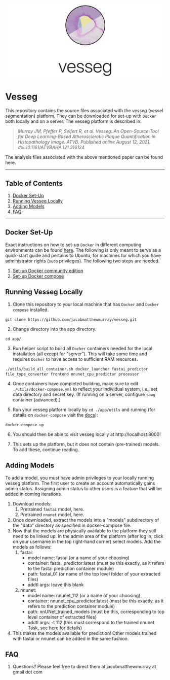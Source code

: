 ![vesseg title](vesseg.png)

# Vesseg

This repository contains the source files associated with the _vesseg_ (*ves*sel *seg*mentation) platform. They can be downloaded for set-up with `Docker` both locally and on a server. The vesseg platform is described in: 

>*Murray JM, Pfeffer P, Seifert R, et al. Vesseg: An Open-Source Tool for Deep Learning-Based Atherosclerotic Plaque Quantification in Histopathology Image. ATVB. Published online August 12, 2021. doi:10.1161/ATVBAHA.121.316124*

The analysis files associated with the above mentioned paper can be found here.

___

## Table of Contents
1. [Docker Set-Up](#Docker-Set-Up)
2. [Running Vesseg Locally](#Running-Vesseg-Locally)
3. [Adding Models](#Adding-Models)
4. [FAQ](#FAQ)
___
## Docker Set-Up
Exact instructions on how to set-up `Docker` in different computing environments can be found [here](https://docs.docker.com). The following is only meant to serve as a quick-start guide and pertains to Ubuntu, for machines for which you have administrator rights (`sudo` privileges). The following two steps are needed.

1. [Set-up Docker community edition](#https://docs.docker.com/engine/install/ubuntu/)
2. [Set-up Docker compose](#https://docs.docker.com/compose/install/)

## Running Vesseg Locally
1. Clone this repository to your local machine that has `Docker` and `Docker compose` installed. 
```
git clone https://github.com/jacobmatthewmurray/vesseg.git
```
2. Change directory into the app directory. 
```
cd app/
````
3. Run helper script to build all `Docker` containers needed for the local installation (all except for "server"). This will take some time and requires `Docker` to have access to sufficient RAM resources.

```
./utils/build_all_container.sh docker_launcher fastai_predictor file_type_converter frontend nnunet_cpu_predictor processor
```
4. Once containers have completed building, make sure to edit `./utils/docker-compose.yml` to reflect your individual system, i.e., set data directory and secret key. (If running on a server, configure `sawg` container (advanced).)

5. Run your vesseg platform locally by `cd ./app/utils` and running (for details on `docker-compose` visit the [docs](https://docs.docker.com/compose/reference/up/)): 
```
docker-compose up
``` 

6. You should then be able to visit vesseg locally at http://localhost:8000! 

7. This sets up the platform, but it does not contain (pre-trained) models. To add these, continue reading.

## Adding Models

To add a model, you must have admin privileges to your locally running vesseg platform. The first user to create an account automatically gains admin status. Assigning admin status to other users is a feature that will be added in coming iterations.

1. Download models:
    1. Pretrained `fastai` model, here.
    2. Pretrained `nnunet` model, here.
2. Once downloaded, extract the models into a "models" subdirectory of the "data" directory as specified in docker-compose file. 
3. Now that the models are physically available to the platform they still need to be linked up. In the admin area of the platform (after log in, click on your username in the top right-hand corner) select models. Add the models as follows:
    1. fastai: 
        * model name: fastai (or a name of your choosing)
        * container: fastai_predictor:latest (must be this exactly, as it refers to the fastai prediction container module) 
        * path: fastai_01 (or name of the top level folder of your extracted files)
        * addtl args: leave this blank
    2. nnunet: 
        * model name: nnunet_112 (or a name of your choosing)
        * container: nnunet_cpu_predictor:latest (must be this exactly, as it refers to the prediction container module)
        * path: nnUNet_trained_models (must be this, corresponding to top level container of extracted files)
        * addtl args: -t 112 (this must correspond to the trained nnunet Task, see [here](https://github.com/MIC-DKFZ/nnUNet) for details)
4. This makes the models available for prediction! Other models trained with fastai or nnunet can be added in the same fashion.

## FAQ
1. Questions? Please feel free to direct them at jacobmatthewmurray at gmail dot com











